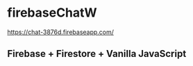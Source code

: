 # firebaseChatW

https://chat-3876d.firebaseapp.com/

## Firebase + Firestore  + Vanilla JavaScript
